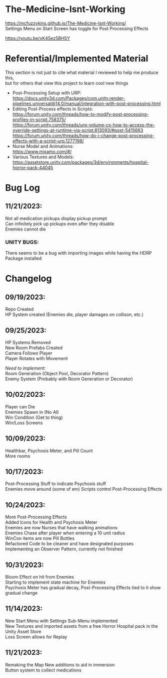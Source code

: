 # The-Medicine-Isnt-Working  
https://mcfuzzykins.github.io/The-Medicine-Isnt-Working/  
Settings Menu on Start Screen has toggle for Post Processing Effects   


  https://youtu.be/xK4Sez5BH5Y  
  

# Referential/Implemented Material  
This section is not just to cite what material I reviewed to help me produce this,  
but for others that view this project to learn cool new things  
- Post-Processing Setup with URP:  
  https://docs.unity3d.com/Packages/com.unity.render-pipelines.universal@14.0/manual/integration-with-post-processing.html  
- Editing Post-Process effects in Scirpts:  
  https://forum.unity.com/threads/how-to-modify-post-processing-profiles-in-script.758375/  
  https://forum.unity.com/threads/urp-volume-cs-how-to-access-the-override-settings-at-runtime-via-script.813093/#post-5415663  
  https://forum.unity.com/threads/how-do-i-change-post-processing-effects-with-a-script-urp.1277198/  
- Nurse Model and Animations:  
  https://www.mixamo.com/#/
- Various Textures and Models:  
  https://assetstore.unity.com/packages/3d/environments/hospital-horror-pack-44045
  
# Bug Log
## 11/21/2023:  
Not all medication pickups display pickup prompt  
Can infinitely pick up pickups even after they disable  
Enemies cannot die  
  
### UNITY BUGS:  
There seems to be a bug with importing images while having the HDRP Package installed  
  
# Changelog  
## 09/19/2023:  
Repo Created  
HP System created (Enemies die, player damages on collison, etc.)  
  
## 09/25/2023:  
HP Systems Removed  
New Room Prefabs Created  
Camera Follows Player  
Player Rotates with Movement  
  
*Need to implement:*  
Room Generation (Object Pool, Decorator Pattern)  
Enemy System (Probably with Room Generation or Decorator)  
  
## 10/02/2023:  
Player can Die  
Enemies Spawn in (No AI)  
Win Condition (Get to thing)  
Win/Loss Screens  

## 10/09/2023:  
Healthbar, Psychosis Meter, and Pill Count  
More rooms  
  
## 10/17/2023:  
Post-Processing Stuff to indicate Psychosis stuff  
Enemies move around (some of em)
Scripts control Post-Processing Effects  

## 10/24/2023:  
More Post-Processing Effects  
Added Icons for Health and Psychosis Meter  
Enemies are now Nurses that have walking animations  
Enemies Chase after player when entering a 10 unit radius  
WinCon items are now Pill Bottles  
Refactored Code to be cleaner and have designated purposes  
Implementing an Observer Pattern, currently not finished  

## 10/31/2023:  
Bloom Effect on hit from Enemies  
Starting to implement state machine for Enemies  
Psychosis Meter has gradual decay, Post-Processing Effects tied to it show gradual change  
  
## 11/14/2023:  
New Start Menu with Settings Sub-Menu implemented  
New Textures and imported assets from a free Horror Hospital pack in the Unity Asset Store  
Loss Screen allows for Replay  
  
## 11/21/2023:  
Remaking the Map
New additions to aid in immersion   
Button system to collect medications  
